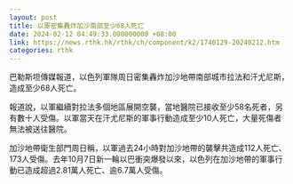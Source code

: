 ```yaml
---
layout: post
title: 以軍密集轟炸加沙南部至少68人死亡
date: 2024-02-12 04:49:33.000000000 +08:00
link: https://news.rthk.hk/rthk/ch/component/k2/1740129-20240212.htm
categories: rthk
---
```


巴勒斯坦傳媒報道，以色列軍隊周日密集轟炸加沙地帶南部城市拉法和汗尤尼斯，造成至少68人死亡。

報道說，以軍繼續對拉法多個地區展開空襲，當地醫院已接收至少58名死者，另有數十人受傷。以軍當天在汗尤尼斯的軍事行動造成至少10人死亡，大量死傷者無法被送往醫院。

加沙地帶衛生部門周日稱，以軍過去24小時對加沙地帶的襲擊共造成112人死亡、173人受傷。去年10月7日新一輪以巴衝突爆發以來，以色列在加沙地帶的軍事行動已造成超過2.81萬人死亡、逾6.7萬人受傷。
